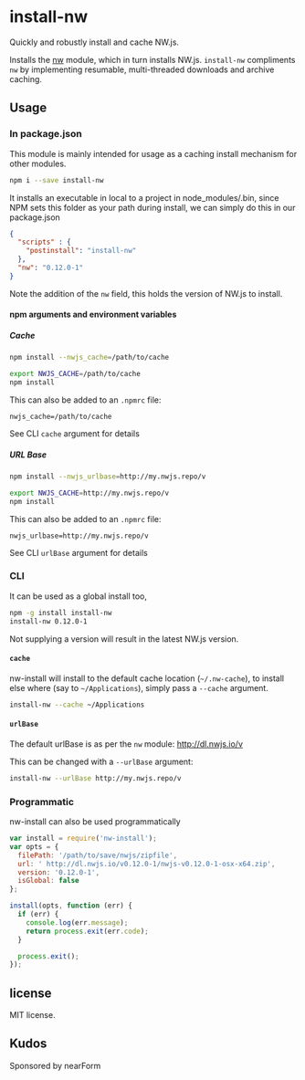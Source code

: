 # install-nw

Quickly and robustly install and cache NW.js.

Installs the [nw](http://npmjs.com/nw) module, which 
in turn installs NW.js. `install-nw` compliments `nw` by implementing resumable, multi-threaded downloads and archive caching.

## Usage

### In package.json

This module is mainly intended for usage as a caching install mechanism for other modules. 

```sh
npm i --save install-nw
```

It installs an executable in local to a project in node_modules/.bin, since NPM sets this folder as your path during install, we can simply do this in our package.json

```json
{
  "scripts" : { 
    "postinstall": "install-nw"
  },
  "nw": "0.12.0-1"
}
```

Note the addition of the `nw` field, 
this holds the version of NW.js to install.

#### npm arguments and environment variables

##### Cache

```sh
npm install --nwjs_cache=/path/to/cache
```

```sh
export NWJS_CACHE=/path/to/cache
npm install
```

This can also be added to an `.npmrc` file:

```
nwjs_cache=/path/to/cache
```

See CLI `cache` argument for details

##### URL Base

```sh
npm install --nwjs_urlbase=http://my.nwjs.repo/v
```

```sh
export NWJS_CACHE=http://my.nwjs.repo/v
npm install
```

This can also be added to an `.npmrc` file:

```
nwjs_urlbase=http://my.nwjs.repo/v
```

See CLI `urlBase` argument for details


### CLI

It can be used as a global install too, 

```sh
npm -g install install-nw
install-nw 0.12.0-1  
```

Not supplying a version will result in the
latest NW.js version.

#### `cache`

nw-install will install to the default cache location (`~/.nw-cache`), to install else where (say to `~/Applications`), simply pass a `--cache` argument.

```sh
install-nw --cache ~/Applications
```

#### `urlBase`

The default urlBase is as per the `nw` module:
http://dl.nwjs.io/v

This can be changed with a `--urlBase` argument:

```sh
install-nw --urlBase http://my.nwjs.repo/v
```

### Programmatic

nw-install can also be used programmatically


```js
var install = require('nw-install');
var opts = {
  filePath: '/path/to/save/nwjs/zipfile', 
  url: ' http://dl.nwjs.io/v0.12.0-1/nwjs-v0.12.0-1-osx-x64.zip',
  version: '0.12.0-1',
  isGlobal: false
};

install(opts, function (err) {
  if (err) { 
    console.log(err.message); 
    return process.exit(err.code);
  }

  process.exit();
});
```

## license
MIT license.

## Kudos

Sponsored by nearForm

